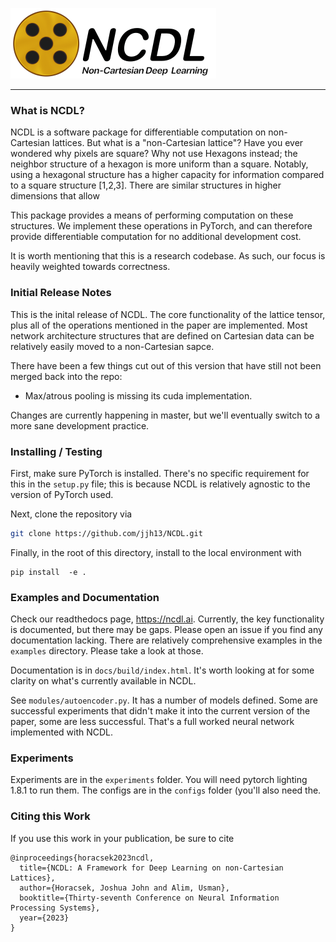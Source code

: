 ![alt text](docs/assets/ncdl_banner.png "tle")

----
### What is NCDL?
NCDL is a software package for differentiable computation on 
non-Cartesian lattices. But what is a "non-Cartesian lattice"?
Have you ever wondered why pixels are square? Why not use Hexagons
instead; the neighbor structure of a hexagon is more uniform than
a square. Notably, using a hexagonal structure has a higher capacity
for information compared to a square structure [1,2,3]. There are 
similar structures in higher dimensions that allow 

This package provides a means of performing computation on these 
structures. We implement these operations in PyTorch, and can therefore
provide differentiable computation for no additional development cost.

It is worth mentioning that this is a research codebase. As such, our focus 
is heavily weighted towards correctness.


### Initial Release Notes
This is the inital release of NCDL. The core functionality of the lattice tensor,
plus all of the operations mentioned in the paper are implemented. Most network architecture
structures that are defined on Cartesian data can be relatively easily moved
to a non-Cartesian sapce.

There have been a few things cut out of this version that have still not been merged back into
the repo:
- Max/atrous pooling is missing its cuda implementation.
  
Changes are currently happening in master, but we'll eventually switch to a more 
sane development practice.


### Installing / Testing
First, make sure PyTorch is installed. There's no specific requirement for this 
in the `setup.py` file; this is because NCDL is relatively agnostic to the version 
of PyTorch used. 

Next, clone the repository via
```bash
git clone https://github.com/jjh13/NCDL.git
```

Finally, in the root of this directory, install to the local environment
with
```
pip install  -e .
```

### Examples and Documentation
Check our readthedocs page, https://ncdl.ai. Currently, the key functionality is documented,
but there may be gaps. Please open an issue if you find any documentation lacking.
There are relatively comprehensive examples in the `examples` directory. Please take a look at those.

Documentation is in `docs/build/index.html`. It's worth looking at for some 
clarity on what's currently available in NCDL. 

See `modules/autoencoder.py`. It has a number of models defined. Some are 
successful experiments that didn't make it into the current version of the 
paper, some are less successful. That's a full worked neural network implemented
with NCDL.

### Experiments
Experiments are in the `experiments` folder. You will need pytorch lighting 1.8.1 
to run them. The configs are in the `configs` folder (you'll also need the.

### Citing this Work
If you use this work in your publication, be sure to cite
```
@inproceedings{horacsek2023ncdl,
  title={NCDL: A Framework for Deep Learning on non-Cartesian Lattices},
  author={Horacsek, Joshua John and Alim, Usman},
  booktitle={Thirty-seventh Conference on Neural Information Processing Systems},
  year={2023}
}
```